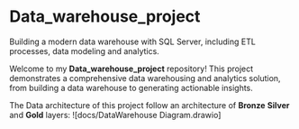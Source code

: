 # Data_warehouse_project
Building a modern data warehouse with SQL Server, including ETL processes, data modeling and analytics.

Welcome to my **Data_warehouse_project** repository!
This project demonstrates a comprehensive data warehousing and analytics solution, from building a data warehouse to generating actionable insights. 

The Data architecture of this project follow an architecture of **Bronze** **Silver** and **Gold** layers:
![docs/DataWarehouse Diagram.drawio]

